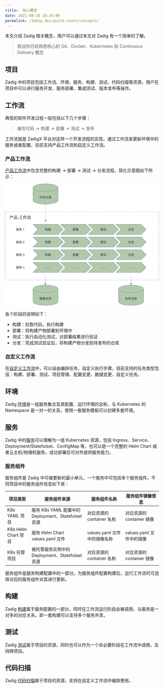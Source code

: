 ```yaml
---
title:  核心概念
date: 2021-08-26 16:24:00
permalink: /Zadig dev/quick-start/concepts/
---
```

本文介绍 Zadig 相关概念，用户可以通过本文对 Zadig 有一个简单的了解。

> 假设你已经熟悉核心的 Git、Docker、Kubernetes 和 Continuous Delivery 概念

## 项目

Zadig 中的项目包括工作流、环境、服务、构建、测试、代码扫描等资源，用户在项目中可以进行服务开发、服务部署、集成测试、版本发布等操作。

## 工作流

典型的软件开发过程一般包括以下几个步骤：

> 编写代码 -> 构建 -> 部署 -> 测试 -> 发布

工作流就是 ZadigX 平台对这样一个开发流程的实现，通过工作流来更新环境中的服务或者配置，目前支持产品工作流和自定义工作流。

### 产品工作流

[产品工作流](/Zadig%20dev/project/workflow/)中包含完整的构建 -> 部署 -> 测试 -> 分发流程，简化示意图如下所示：

![工作流基本流程](./_images/workflow_basic.png '工作流基本流程')

各个阶段的说明如下：
- 构建：拉取代码，执行构建
- 部署：将构建产物部署到环境中
- 测试：执行自动化测试，对部署结果进行验证
- 分发：完成测试验证后，将构建产物分发到待发布的仓库

### 自定义工作流
在[自定义工作流](/Zadig%20dev/project/common-workflow/)中，可以自由编排任务，自定义执行步骤，目前支持的任务类型包括：构建、部署、测试、项目管理、配置变更、数据变更、自定义任务。

## 环境

Zadig [环境](/Zadig%20dev/project/env/k8s/)是一组服务集合及其配置、运行环境的总称，与 Kubernetes 的 Namespace 是一对一的关系，使用一套服务模板可以创建多套环境。

## 服务

Zadig 中的[服务](/Zadig%20dev/project/service/overview/)可以理解为一组 Kubernetes 资源，包括 Ingress、Service、Deployment/Statefulset、ConfigMap 等，也可以是一个完整的 Helm Chart 或者云主机/物理机服务，成功部署后可对外提供服务能力。

### 服务组件

服务组件是 Zadig 中可被更新的最小单元，一个服务中可包括多个服务组件。不同项目中的服务组件信息如下表：

| 项目类型 | 服务组件来源              | 服务组件名称 | 服务组件镜像信息 |
|--------|-----------------------------|---------|--------|
| K8s YAML 项目 | 服务 K8s YAML 配置中的 Deployment、Statefulset 资源 | 对应资源的 container 名称 |  对应资源的 container 镜像 |
| K8s Helm Chart 项目 | 服务 Helm Chart values.yaml 文件  | values.yaml 文件中的镜像名称 | values.yaml 文件中的镜像|
| K8s 托管项目 | 被托管服务实例中的 Deployment、Statefulset 资源 |  对应资源的 container 名称 | 对应资源的 container 镜像 |

服务组件是服务构建配置中的一部分。为服务组件配置构建后，运行工作流时可选择对应的服务组件对其进行更新。

## 构建

Zadig [构建](/Zadig%20dev/project/build/)属于服务配置的一部分，同时在工作流运行阶段会被调用，与服务是一对多的对应关系，即一套构建可以支持多个服务共享。

## 测试

Zadig [测试](/Zadig%20dev/project/test/)属于项目的资源，同时也可以作为一个非必要阶段在工作流中调用，支持跨项目。

## 代码扫描

Zadig [代码扫描](/Zadig%20dev/project/scan/)属于项目的资源，支持在自定义工作流中编排使用。
